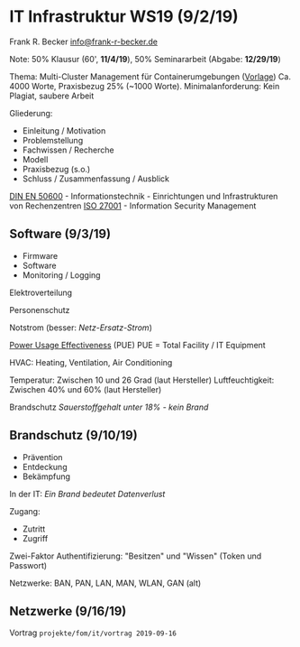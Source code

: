 # IT Infrastruktur WS19 (9/2/19)

Frank R. Becker
info@frank-r-becker.de

Note: 50% Klausur (60', **11/4/19**), 50% Seminararbeit (Abgabe: **12/29/19**)

Thema: Multi-Cluster Management für Containerumgebungen ([Vorlage](https://www.overleaf.com/latex/templates/latex-vorlage-einer-semiararbeit/vxfrnfczdvnq))
Ca. 4000 Worte, Praxisbezug 25% (~1000 Worte). Minimalanforderung: Kein Plagiat, saubere Arbeit

Gliederung:
- Einleitung / Motivation
- Problemstellung
- Fachwissen / Recherche
- Modell
- Praxisbezug (s.o.)
- Schluss / Zusammenfassung / Ausblick



[DIN EN 50600](https://www.din.de/de/mitwirken/normenausschuesse/dke/normen/wdc-beuth:din21:306267564) - Informationstechnik - Einrichtungen und Infrastrukturen von Rechenzentren
[ISO 27001](https://www.iso.org/isoiec-27001-information-security.html) - Information Security Management

## Software (9/3/19)

- Firmware
- Software
- Monitoring / Logging

Elektroverteilung

Personenschutz

Notstrom (besser: *Netz-Ersatz-Strom*)

[Power Usage Effectiveness](https://www.42u.com/measurement/pue-dcie.htm) (PUE) 
PUE = Total Facility / IT Equipment

HVAC: Heating, Ventilation, Air Conditioning

Temperatur: Zwischen 10 und 26 Grad (laut Hersteller)
Luftfeuchtigkeit: Zwischen 40% und 60% (laut Hersteller)

Brandschutz
*Sauerstoffgehalt unter 18% - kein Brand*

## Brandschutz (9/10/19)

- Prävention
- Entdeckung
- Bekämpfung

In der IT: *Ein Brand bedeutet Datenverlust*

Zugang:
- Zutritt
- Zugriff

Zwei-Faktor Authentifizierung: "Besitzen" und "Wissen" (Token und Passwort)

Netzwerke: BAN, PAN, LAN, MAN, WLAN, GAN (alt)

## Netzwerke (9/16/19)

Vortrag    `projekte/fom/it/vortrag 2019-09-16`


<!--stackedit_data:
eyJoaXN0b3J5IjpbMTA4OTU3NjkyNSwtODkwMTk5ODgxLDczMD
k5ODExNl19
-->